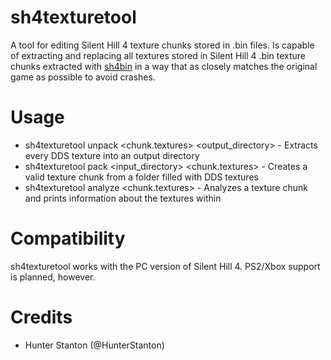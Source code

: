 # sh4texturetool
A tool for editing Silent Hill 4 texture chunks stored in .bin files. Is capable of extracting and replacing all textures stored in Silent Hill 4 .bin texture chunks extracted with [sh4bin](https://github.com/HunterStanton/sh4bin) in a way that as closely matches the original game as possible to avoid crashes.

# Usage
* sh4texturetool unpack <chunk.textures> <output_directory> - Extracts every DDS texture into an output directory
* sh4texturetool pack <input_directory> <chunk.textures> - Creates a valid texture chunk from a folder filled with DDS textures
* sh4texturetool analyze <chunk.textures> - Analyzes a texture chunk and prints information about the textures within

# Compatibility
sh4texturetool works with the PC version of Silent Hill 4. PS2/Xbox support is planned, however.

# Credits
* Hunter Stanton (@HunterStanton)
